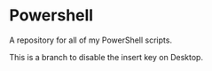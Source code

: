 # Powershell
A repository for all of my PowerShell scripts.

This is a branch to disable the insert key on Desktop.
